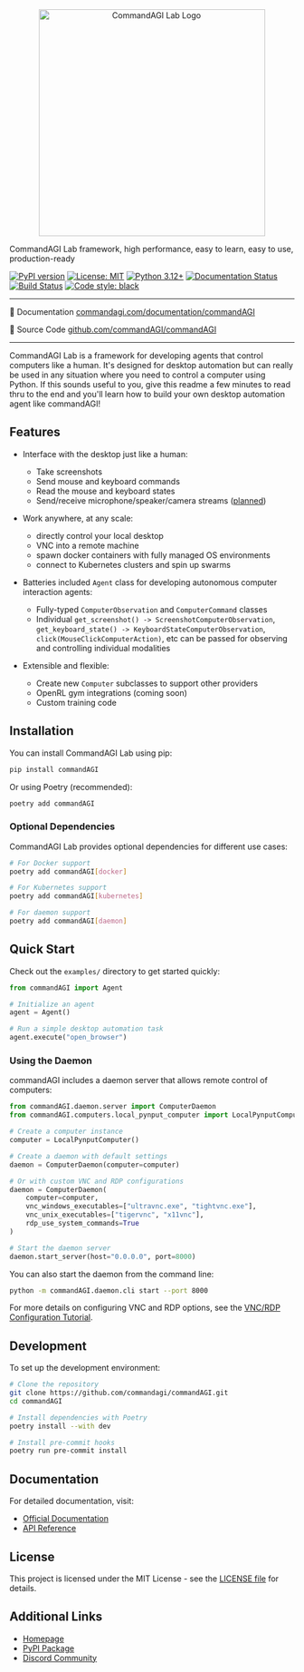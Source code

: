 <div align="center">
  <img src="assets/commandAGI-art.svg" alt="CommandAGI Lab Logo" width="400"/>
</div>

CommandAGI Lab framework, high performance, easy to learn, easy to use, production-ready

[![PyPI version](https://badge.fury.io/py/commandAGI.svg)](https://badge.fury.io/py/commandAGI)
[![License: MIT](https://img.shields.io/badge/License-MIT-yellow.svg)](https://opensource.org/licenses/MIT)
[![Python 3.12+](https://img.shields.io/badge/python-3.12+-blue.svg)](https://www.python.org/downloads/)
[![Documentation Status](https://readthedocs.org/projects/commandAGI/badge/?version=latest)](https://commandagi.com/documentation/commandAGI)
[![Build Status](https://github.com/commandAGI/commandAGI/workflows/CI/badge.svg)](https://github.com/commandAGI/commandAGI/actions)
[![Code style: black](https://img.shields.io/badge/code%20style-black-000000.svg)](https://github.com/psf/black)

---

📖 Documentation [commandagi.com/documentation/commandAGI](https://commandagi.com/documentation/commandAGI)

🐙 Source Code [github.com/commandAGI/commandAGI](https://github.com/commandAGI/commandAGI)

---

CommandAGI Lab is a framework for developing agents that control computers like a human. It's designed for desktop automation but can really be used in any situation where you need to control a computer using Python. If this sounds useful to you, give this readme a few minutes to read thru to the end and you'll learn how to build your own desktop automation agent like commandAGI!

## Features

- Interface with the desktop just like a human:
  - Take screenshots
  - Send mouse and keyboard commands
  - Read the mouse and keyboard states
  - Send/receive microphone/speaker/camera streams ([planned](https://github.com/commandAGI/commandAGI/issues/5))

- Work anywhere, at any scale:
  - directly control your local desktop
  - VNC into a remote machine
  - spawn docker containers with fully managed OS environments
  - connect to Kubernetes clusters and spin up swarms

- Batteries included `Agent` class for developing autonomous computer interaction agents:
  - Fully-typed `ComputerObservation` and `ComputerCommand` classes
  - Individual `get_screenshot() -> ScreenshotComputerObservation`, `get_keyboard_state() -> KeyboardStateComputerObservation`, `click(MouseClickComputerAction)`, etc can be passed for observing and controlling individual modalities

- Extensible and flexible:
  - Create new `Computer` subclasses to support other providers
  - OpenRL gym integrations (coming soon)
  - Custom training code

## Installation

You can install CommandAGI Lab using pip:

```bash
pip install commandAGI
```

Or using Poetry (recommended):

```bash
poetry add commandAGI
```

### Optional Dependencies

CommandAGI Lab provides optional dependencies for different use cases:

```bash
# For Docker support
poetry add commandAGI[docker]

# For Kubernetes support
poetry add commandAGI[kubernetes]

# For daemon support
poetry add commandAGI[daemon]
```

## Quick Start

Check out the `examples/` directory to get started quickly:

```python
from commandAGI import Agent

# Initialize an agent
agent = Agent()

# Run a simple desktop automation task
agent.execute("open_browser")
```

### Using the Daemon

commandAGI includes a daemon server that allows remote control of computers:

```python
from commandAGI.daemon.server import ComputerDaemon
from commandAGI.computers.local_pynput_computer import LocalPynputComputer

# Create a computer instance
computer = LocalPynputComputer()

# Create a daemon with default settings
daemon = ComputerDaemon(computer=computer)

# Or with custom VNC and RDP configurations
daemon = ComputerDaemon(
    computer=computer,
    vnc_windows_executables=["ultravnc.exe", "tightvnc.exe"],
    vnc_unix_executables=["tigervnc", "x11vnc"],
    rdp_use_system_commands=True
)

# Start the daemon server
daemon.start_server(host="0.0.0.0", port=8000)
```

You can also start the daemon from the command line:

```bash
python -m commandAGI.daemon.cli start --port 8000
```

For more details on configuring VNC and RDP options, see the [VNC/RDP Configuration Tutorial](docs/tutorials/advanced/vnc-rdp-configuration.md).

## Development

To set up the development environment:

```bash
# Clone the repository
git clone https://github.com/commandagi/commandAGI.git
cd commandAGI

# Install dependencies with Poetry
poetry install --with dev

# Install pre-commit hooks
poetry run pre-commit install
```

## Documentation

For detailed documentation, visit:

- [Official Documentation](https://commandagi.com/documentation/commandAGI)
- [API Reference](https://commandagi.com/documentation/commandAGI/api)

## License

This project is licensed under the MIT License - see the [LICENSE file](LICENSE) for details.

## Additional Links

- [Homepage](https://commandagi.com)
- [PyPI Package](https://pypi.org/project/commandAGI/)
- [Discord Community](https://discord.gg/commandagi)

